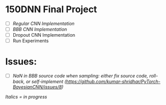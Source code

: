 # 150DNN Final Project

- [ ] *Regular CNN Implementation*
- [ ] *BBB CNN Implementation*
- [ ] Dropout CNN Implementation
- [ ] Run Experiments

# Issues:
- [ ] *NaN in BBB source code when sampling: either fix source code, roll-back, or self-implement (https://github.com/kumar-shridhar/PyTorch-BayesianCNN/issues/8)*

*Italics = in progress*
